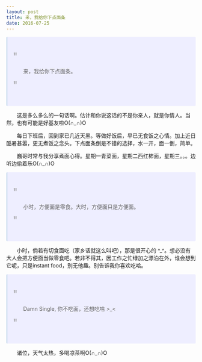 ```yaml
---
layout: post
title: 来，我给你下点面条
date: 2016-07-25
---
```


> 来，我给你下点面条。

这是多么多么的一句话啊。估计和你说这话的不是你亲人，就是你情人。当然，也有可能是好基友啦O(∩_∩)O

每日下班后，回到家已几近天黑。等做好饭后，早已无食饭之心情。加上近日酷暑甚嚣，更无煮饭之念头。下点面条倒是不错的选择，水一开，面一倒，简单。

巍哥时常与我分享煮面心得。星期一青菜面，星期二西红柿面，星期三。。。边听边偷着乐O(∩_∩)O

> 小时，方便面是零食。大时，方便面只是方便面。

小时，倘若有切食面吃（家乡话就这么叫吧），那是很开心的 ^_^。想必没有大人会把方便面当做零食吧。若非不得其，因工作之忙绿加之漂泊在外，谁会想到它呢，只是instant food，别无他趣。别告诉我你喜欢吃哈。

> Damn Single, 你不吃面，还想吃啥 &gt;_&lt;

诸位，天气太热，多喝凉茶啊O(∩_∩)O

<style>
blockquote {
  line-height: 1.7em;
}

blockquote {
  border-left: 3px solid #cde;
  background-color: #eef;
  padding: 3em 1em; 
  margin: 1em 0;
  border-radius: 3px;
}

blockquote:before, blockquote:after {
  content: '"';
  font-size: 2em;
  color: #999;
}

p {
	text-indent: 2em;
}
</style>